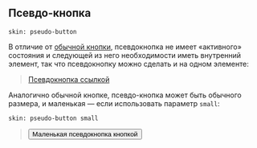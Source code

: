 ---
---

## Псевдо-кнопка

    skin: pseudo-button

В отличие от [обычной кнопки](#skin-islands-button), псевдокнопка не имеет «активного» состояния и следующей из него необходимости иметь внутренний элемент, так что псевдокнопку можно сделать и на одном элементе:

> <a class="pseudo-button" href="#x">Псевдокнопка ссылкой</a>
>
> <div class="example:pseudo-button"></div>

Аналогично обычной кнопке, псевдо-кнопка может быть обычного размера, и маленькая — если использовать параметр `small`:

    skin: pseudo-button small

> <div>
>     <button class="small-pseudo-button" type="button">Маленькая псевдокнопка кнопкой</button>
> </div>
>
> <div class="example:small-pseudo-button"></div>
